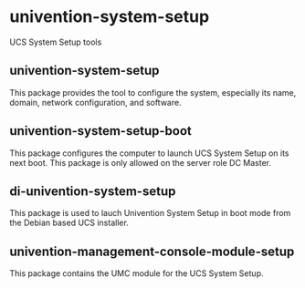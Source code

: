 # univention-system-setup
UCS System Setup tools

## univention-system-setup
This package provides the tool to configure the system, especially its name, domain, network configuration, and software.

## univention-system-setup-boot
This package configures the computer to launch UCS System Setup on its next boot. This package is only allowed on the server role DC Master.

## di-univention-system-setup
This package is used to lauch Univention System Setup in boot mode from the Debian based UCS installer.

## univention-management-console-module-setup
This package contains the UMC module for the UCS System Setup.
